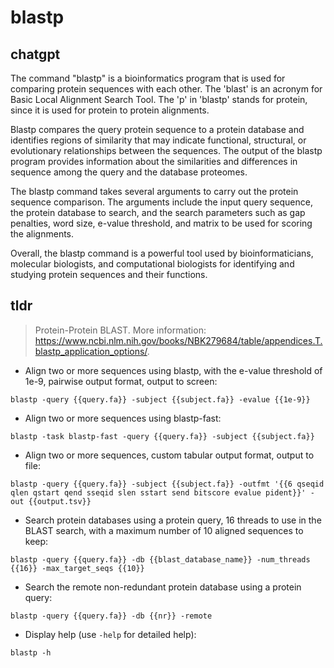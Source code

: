 # blastp 
## chatgpt 
The command "blastp" is a bioinformatics program that is used for comparing protein sequences with each other. The 'blast' is an acronym for Basic Local Alignment Search Tool. The 'p' in 'blastp' stands for protein, since it is used for protein to protein alignments. 

Blastp compares the query protein sequence to a protein database and identifies regions of similarity that may indicate functional, structural, or evolutionary relationships between the sequences. The output of the blastp program provides information about the similarities and differences in sequence among the query and the database proteomes.

The blastp command takes several arguments to carry out the protein sequence comparison. The arguments include the input query sequence, the protein database to search, and the search parameters such as gap penalties, word size, e-value threshold, and matrix to be used for scoring the alignments.

Overall, the blastp command is a powerful tool used by bioinformaticians, molecular biologists, and computational biologists for identifying and studying protein sequences and their functions. 

## tldr 
 
> Protein-Protein BLAST.
> More information: <https://www.ncbi.nlm.nih.gov/books/NBK279684/table/appendices.T.blastp_application_options/>.

- Align two or more sequences using blastp, with the e-value threshold of 1e-9, pairwise output format, output to screen:

`blastp -query {{query.fa}} -subject {{subject.fa}} -evalue {{1e-9}}`

- Align two or more sequences using blastp-fast:

`blastp -task blastp-fast -query {{query.fa}} -subject {{subject.fa}}`

- Align two or more sequences, custom tabular output format, output to file:

`blastp -query {{query.fa}} -subject {{subject.fa}} -outfmt '{{6 qseqid qlen qstart qend sseqid slen sstart send bitscore evalue pident}}' -out {{output.tsv}}`

- Search protein databases using a protein query, 16 threads to use in the BLAST search, with a maximum number of 10 aligned sequences to keep:

`blastp -query {{query.fa}} -db {{blast_database_name}} -num_threads {{16}} -max_target_seqs {{10}}`

- Search the remote non-redundant protein database using a protein query:

`blastp -query {{query.fa}} -db {{nr}} -remote`

- Display help (use `-help` for detailed help):

`blastp -h`
